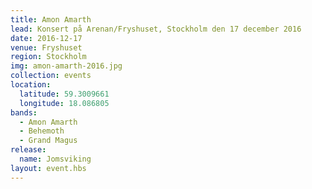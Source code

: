 ```yaml
---
title: Amon Amarth
lead: Konsert på Arenan/Fryshuset, Stockholm den 17 december 2016
date: 2016-12-17
venue: Fryshuset
region: Stockholm
img: amon-amarth-2016.jpg
collection: events
location:
  latitude: 59.3009661
  longitude: 18.086805
bands:
  - Amon Amarth
  - Behemoth
  - Grand Magus
release:
  name: Jomsviking
layout: event.hbs
---
```

